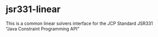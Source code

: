 # jsr331-linear
This is a common linear solvers interface for the JCP Standard JSR331 “Java Constraint Programming API”
